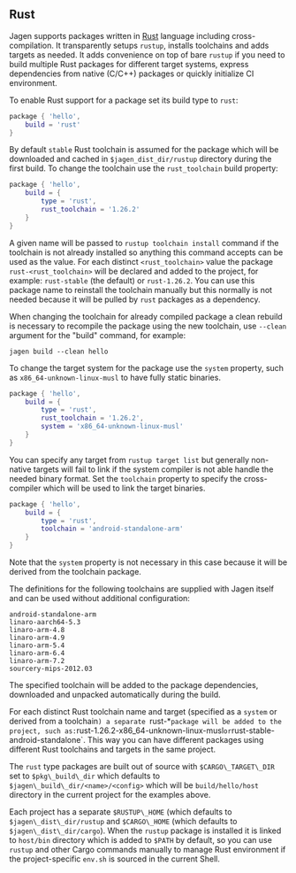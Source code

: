 ## Rust

Jagen supports packages written in [Rust](https://www.rust-lang.org) language including
cross-compilation. It transparently setups `rustup`, installs toolchains and adds targets as
needed. It adds convenience on top of bare `rustup` if you need to build multiple Rust packages for
different target systems, express dependencies from native (C/C++) packages or quickly initialize
CI environment.

To enable Rust support for a package set its build type to `rust`:

```lua
package { 'hello',
    build = 'rust'
}
```

By default `stable` Rust toolchain is assumed for the package which will be downloaded and cached
in `$jagen_dist_dir/rustup` directory during the first build. To change the toolchain use the
`rust_toolchain` build property:

```lua
package { 'hello',
    build = {
        type = 'rust',
        rust_toolchain = '1.26.2'
    }
}
```

A given name will be passed to `rustup toolchain install` command if the toolchain is not already
installed so anything this command accepts can be used as the value. For each distinct
`<rust_toolchain>` value the package `rust-<rust_toolchain>` will be declared and added to the
project, for example: `rust-stable` (the default) or `rust-1.26.2`. You can use this package name
to reinstall the toolchain manually but this normally is not needed because it will be pulled by
`rust` packages as a dependency.

When changing the toolchain for already compiled package a clean rebuild is necessary to recompile
the package using the new toolchain, use `--clean` argument for the "build" command, for example:

```
jagen build --clean hello
```

To change the target system for the package use the `system` property, such as
`x86_64-unknown-linux-musl` to have fully static binaries.

```lua
package { 'hello',
    build = {
        type = 'rust',
        rust_toolchain = '1.26.2',
        system = 'x86_64-unknown-linux-musl'
    }
}
```

You can specify any target from `rustup target list` but generally non-native targets will fail to
link if the system compiler is not able handle the needed binary format. Set the `toolchain`
property to specify the cross-compiler which will be used to link the target binaries.

```lua
package { 'hello',
    build = {
        type = 'rust',
        toolchain = 'android-standalone-arm'
    }
}
```

Note that the `system` property is not necessary in this case because it will be derived from the
toolchain package.

The definitions for the following toolchains are supplied with Jagen itself and can be used without
additional configuration:

    android-standalone-arm
    linaro-aarch64-5.3
    linaro-arm-4.8
    linaro-arm-4.9
    linaro-arm-5.4
    linaro-arm-6.4
    linaro-arm-7.2
    sourcery-mips-2012.03

The specified toolchain will be added to the package dependencies, downloaded and unpacked
automatically during the build.

For each distinct Rust toolchain name and target (specified as a `system` or derived from a
toolchain`) a separate `rust-\*` package will be added to the project, such as:
`rust-1.26.2-x86_64-unknown-linux-musl` or `rust-stable-android-standalone`. This way you can have
different packages using different Rust toolchains and targets in the same project.

The `rust` type packages are built out of source with `$CARGO\_TARGET\_DIR` set to
`$pkg\_build\_dir` which defaults to `$jagen\_build\_dir/<name>/<config>` which will be
`build/hello/host` directory in the current project for the examples above.

Each project has a separate `$RUSTUP\_HOME` (which defaults to `$jagen\_dist\_dir/rustup` and
`$CARGO\_HOME` (which defaults to `$jagen\_dist\_dir/cargo`). When the `rustup` package is
installed it is linked to `host/bin` directory which is added to `$PATH` by default, so you can use
`rustup` and other Cargo commands manually to manage Rust environment if the project-specific
`env.sh` is sourced in the current Shell.

